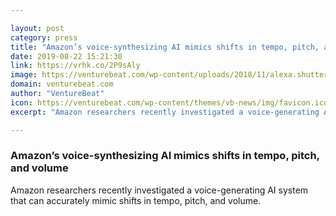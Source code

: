 ```yaml
---

layout: post
category: press
title: "Amazon’s voice-synthesizing AI mimics shifts in tempo, pitch, and volume"
date: 2019-08-22 15:21:30
link: https://vrhk.co/2P9sAly
image: https://venturebeat.com/wp-content/uploads/2018/11/alexa.shutterstock_1127033597.jpg?w=1200&strip=all
domain: venturebeat.com
author: "VentureBeat"
icon: https://venturebeat.com/wp-content/themes/vb-news/img/favicon.ico
excerpt: "Amazon researchers recently investigated a voice-generating AI system that can accurately mimic shifts in tempo, pitch, and volume."

---
```


### Amazon’s voice-synthesizing AI mimics shifts in tempo, pitch, and volume

Amazon researchers recently investigated a voice-generating AI system that can accurately mimic shifts in tempo, pitch, and volume.